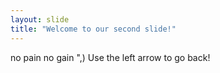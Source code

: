 ```yaml
---
layout: slide
title: "Welcome to our second slide!"
---
```

no pain no gain ",)
Use the left arrow to go back!
